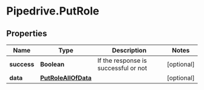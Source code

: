# Pipedrive.PutRole

## Properties

Name | Type | Description | Notes
------------ | ------------- | ------------- | -------------
**success** | **Boolean** | If the response is successful or not | [optional] 
**data** | [**PutRoleAllOfData**](PutRoleAllOfData.md) |  | [optional] 


